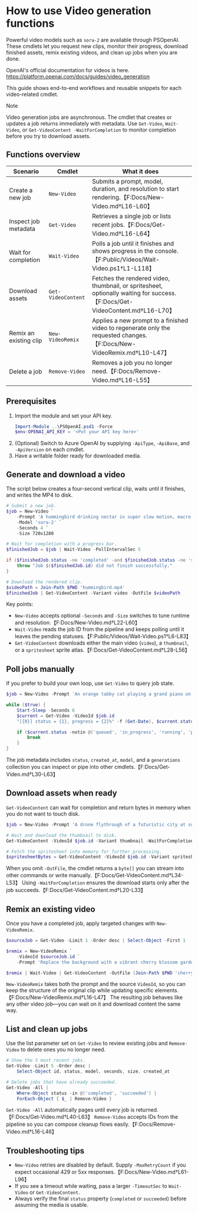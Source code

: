 # How to use Video generation functions

Powerful video models such as `sora-2` are available through PSOpenAI. These cmdlets let you request new clips, monitor their progress, download finished assets, remix existing videos, and clean up jobs when you are done.

OpenAI's official documentation for videos is here.
https://platform.openai.com/docs/guides/video_generation

This guide shows end-to-end workflows and reusable snippets for each video-related cmdlet.

> [!NOTE]
> Video generation jobs are asynchronous. The cmdlet that creates or updates a job returns immediately with metadata. Use `Get-Video`, `Wait-Video`, or `Get-VideoContent -WaitForCompletion` to monitor completion before you try to download assets.

## Functions overview

| Scenario | Cmdlet | What it does |
| --- | --- | --- |
| Create a new job | `New-Video` | Submits a prompt, model, duration, and resolution to start rendering.【F:Docs/New-Video.md†L16-L60】 |
| Inspect job metadata | `Get-Video` | Retrieves a single job or lists recent jobs.【F:Docs/Get-Video.md†L16-L64】 |
| Wait for completion | `Wait-Video` | Polls a job until it finishes and shows progress in the console.【F:Public/Videos/Wait-Video.ps1†L1-L118】 |
| Download assets | `Get-VideoContent` | Fetches the rendered video, thumbnail, or spritesheet, optionally waiting for success.【F:Docs/Get-VideoContent.md†L16-L70】 |
| Remix an existing clip | `New-VideoRemix` | Applies a new prompt to a finished video to regenerate only the requested changes.【F:Docs/New-VideoRemix.md†L10-L47】 |
| Delete a job | `Remove-Video` | Removes a job you no longer need.【F:Docs/Remove-Video.md†L16-L55】 |

## Prerequisites

1. Import the module and set your API key.
   ```powershell
   Import-Module ..\PSOpenAI.psd1 -Force
   $env:OPENAI_API_KEY = '<Put your API key here>'
   ```
2. (Optional) Switch to Azure OpenAI by supplying `-ApiType`, `-ApiBase`, and `-ApiVersion` on each cmdlet.
3. Have a writable folder ready for downloaded media.

## Generate and download a video

The script below creates a four-second vertical clip, waits until it finishes, and writes the MP4 to disk.

```powershell
# Submit a new job.
$job = New-Video `
    -Prompt 'A hummingbird drinking nectar in super slow motion, macro lens.' `
    -Model 'sora-2' `
    -Seconds 4 `
    -Size 720x1280

# Wait for completion with a progress bar.
$finishedJob = $job | Wait-Video -PollIntervalSec 5

if ($finishedJob.status -ne 'completed' -and $finishedJob.status -ne 'succeeded') {
    throw "Job $($finishedJob.id) did not finish successfully."
}

# Download the rendered clip.
$videoPath = Join-Path $PWD 'hummingbird.mp4'
$finishedJob | Get-VideoContent -Variant video -OutFile $videoPath
```

Key points:

- `New-Video` accepts optional `-Seconds` and `-Size` switches to tune runtime and resolution.【F:Docs/New-Video.md†L22-L60】
- `Wait-Video` reads the job ID from the pipeline and keeps polling until it leaves the pending statuses.【F:Public/Videos/Wait-Video.ps1†L6-L83】
- `Get-VideoContent` downloads either the main video (`video`), a `thumbnail`, or a `spritesheet` sprite atlas.【F:Docs/Get-VideoContent.md†L28-L56】

## Poll jobs manually

If you prefer to build your own loop, use `Get-Video` to query job state.

```powershell
$job = New-Video -Prompt 'An orange tabby cat playing a grand piano on a stage' -Seconds 8 -Size 1280x720

while ($true) {
    Start-Sleep -Seconds 6
    $current = Get-Video -VideoId $job.id
    "[{0}] status = {1}, progress = {2}%" -f (Get-Date), $current.status, $current.progress

    if ($current.status -notin @('queued', 'in_progress', 'running', 'processing', 'preprocessing')) {
        break
    }
}
```

The job metadata includes `status`, `created_at`, `model`, and a `generations` collection you can inspect or pipe into other cmdlets.【F:Docs/Get-Video.md†L30-L63】

## Download assets when ready

`Get-VideoContent` can wait for completion and return bytes in memory when you do not want to touch disk.

```powershell
$job = New-Video -Prompt 'A drone flythrough of a futuristic city at sunset'

# Wait and download the thumbnail to disk.
Get-VideoContent -VideoId $job.id -Variant thumbnail -WaitForCompletion -OutFile (Join-Path $PWD 'city.webp')

# Fetch the spritesheet into memory for further processing.
$spritesheetBytes = Get-VideoContent -VideoId $job.id -Variant spritesheet -WaitForCompletion
```

When you omit `-OutFile`, the cmdlet returns a `byte[]` you can stream into other commands or write manually.【F:Docs/Get-VideoContent.md†L34-L53】 Using `-WaitForCompletion` ensures the download starts only after the job succeeds.【F:Docs/Get-VideoContent.md†L20-L33】

## Remix an existing video

Once you have a completed job, apply targeted changes with `New-VideoRemix`.

```powershell
$sourceJob = Get-Video -Limit 1 -Order desc | Select-Object -First 1

$remix = New-VideoRemix `
    -VideoId $sourceJob.id `
    -Prompt 'Replace the background with a vibrant cherry blossom garden, keep the subject intact.'

$remix | Wait-Video | Get-VideoContent -OutFile (Join-Path $PWD 'cherry_blossom_remix.mp4')
```

`New-VideoRemix` takes both the prompt and the source `VideoId`, so you can keep the structure of the original clip while updating specific elements.【F:Docs/New-VideoRemix.md†L16-L47】 The resulting job behaves like any other video job—you can wait on it and download content the same way.

## List and clean up jobs

Use the list parameter set on `Get-Video` to review existing jobs and `Remove-Video` to delete ones you no longer need.

```powershell
# Show the 5 most recent jobs.
Get-Video -Limit 5 -Order desc |
    Select-Object id, status, model, seconds, size, created_at

# Delete jobs that have already succeeded.
Get-Video -All |
    Where-Object status -in @('completed', 'succeeded') |
    ForEach-Object { $_ | Remove-Video }
```

`Get-Video -All` automatically pages until every job is returned.【F:Docs/Get-Video.md†L40-L63】 `Remove-Video` accepts IDs from the pipeline so you can compose cleanup flows easily.【F:Docs/Remove-Video.md†L16-L46】

## Troubleshooting tips

- `New-Video` retries are disabled by default. Supply `-MaxRetryCount` if you expect occasional 429 or 5xx responses.【F:Docs/New-Video.md†L61-L96】
- If you see a timeout while waiting, pass a larger `-TimeoutSec` to `Wait-Video` or `Get-VideoContent`.
- Always verify the final `status` property (`completed` or `succeeded`) before assuming the media is usable.
